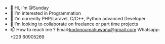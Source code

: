 - 👋 Hi, I’m @Sunday
- 👀 I’m interested in Programmation
- 🌱 I’m currently PHP/Laravel, C/C++, Python advanced Developer
- 💞️ I’m looking to collaborate on freelance or part time projects
- 📫 How to reach me ? Email:kodonoumahuwanu@gmail.com  Whatsapp: +229 60905269

<!---
Sunday2000/Sunday2000 is a ✨ special ✨ repository because its `README.md` (this file) appears on your GitHub profile.
You can click the Preview link to take a look at your changes.
--->
